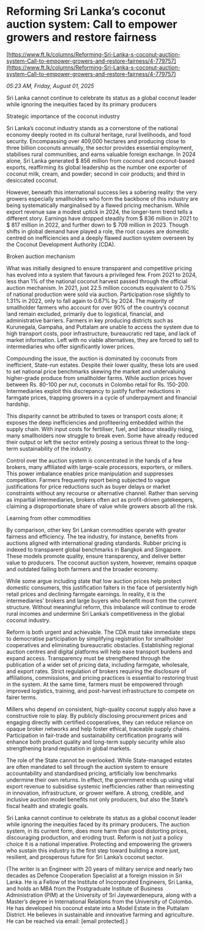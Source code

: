 # Reforming Sri Lanka’s coconut auction system: Call to empower growers and restore fairness

[https://www.ft.lk/columns/Reforming-Sri-Lanka-s-coconut-auction-system-Call-to-empower-growers-and-restore-fairness/4-779757](https://www.ft.lk/columns/Reforming-Sri-Lanka-s-coconut-auction-system-Call-to-empower-growers-and-restore-fairness/4-779757)

*05:23 AM, Friday, August 01, 2025*

Sri Lanka cannot continue to celebrate its status as a global coconut leader while ignoring the inequities faced by its primary producers

Strategic importance of the coconut industry

Sri Lanka’s coconut industry stands as a cornerstone of the national economy deeply rooted in its cultural heritage, rural livelihoods, and food security. Encompassing over 409,000 hectares and producing close to three billion coconuts annually, the sector provides essential employment, stabilises rural communities, and earns valuable foreign exchange. In 2024 alone, Sri Lanka generated $ 856 million from coconut and coconut-based exports, reaffirming its global leadership as the number one exporter of coconut milk, cream, and powder; second in coir products; and third in desiccated coconut.

However, beneath this international success lies a sobering reality: the very growers especially smallholders who form the backbone of this industry are being systematically marginalised by a flawed pricing mechanism. While export revenue saw a modest uptick in 2024, the longer-term trend tells a different story. Earnings have dropped steadily from $ 836 million in 2021 to $ 817 million in 2022, and further down to $ 709 million in 2023. Though shifts in global demand have played a role, the root causes are domestic centred on inefficiencies and a deeply flawed auction system overseen by the Coconut Development Authority (CDA).

Broken auction mechanism

What was initially designed to ensure transparent and competitive pricing has evolved into a system that favours a privileged few. From 2021 to 2024, less than 1% of the national coconut harvest passed through the official auction mechanism. In 2021, just 22.5 million coconuts equivalent to 0.75% of national production were sold via auction. Participation rose slightly to 1.31% in 2022, only to fall again to 0.67% by 2024. The majority of smallholder farmers who account for over 90% of the country’s coconut land remain excluded, primarily due to logistical, financial, and administrative barriers. Farmers in key producing districts such as Kurunegala, Gampaha, and Puttalam are unable to access the system due to high transport costs, poor infrastructure, bureaucratic red tape, and lack of market information. Left with no viable alternatives, they are forced to sell to intermediaries who offer significantly lower prices.

Compounding the issue, the auction is dominated by coconuts from inefficient, State-run estates. Despite their lower quality, these lots are used to set national price benchmarks skewing the market and undervaluing higher-grade produce from smallholder farms. While auction prices hover between Rs. 80-100 per nut, coconuts in Colombo retail for Rs. 150-200. Intermediaries exploit this discrepancy to justify further reductions in farmgate prices, trapping growers in a cycle of underpayment and financial hardship.

This disparity cannot be attributed to taxes or transport costs alone; it exposes the deep inefficiencies and profiteering embedded within the supply chain. With input costs for fertiliser, fuel, and labour steadily rising, many smallholders now struggle to break even. Some have already reduced their output or left the sector entirely posing a serious threat to the long-term sustainability of the industry.

Control over the auction system is concentrated in the hands of a few brokers, many affiliated with large-scale processors, exporters, or millers. This power imbalance enables price manipulation and suppresses competition. Farmers frequently report being subjected to vague justifications for price reductions such as buyer delays or market constraints without any recourse or alternative channel. Rather than serving as impartial intermediaries, brokers often act as profit-driven gatekeepers, claiming a disproportionate share of value while growers absorb all the risk.

Learning from other commodities

By comparison, other key Sri Lankan commodities operate with greater fairness and efficiency. The tea industry, for instance, benefits from auctions aligned with international grading standards. Rubber pricing is indexed to transparent global benchmarks in Bangkok and Singapore. These models promote quality, ensure transparency, and deliver better value to producers. The coconut auction system, however, remains opaque and outdated failing both farmers and the broader economy.

While some argue including state that low auction prices help protect domestic consumers, this justification falters in the face of persistently high retail prices and declining farmgate earnings. In reality, it is the intermediaries’ brokers and large buyers who benefit most from the current structure. Without meaningful reform, this imbalance will continue to erode rural incomes and undermine Sri Lanka’s competitiveness in the global coconut industry.

Reform is both urgent and achievable. The CDA must take immediate steps to democratise participation by simplifying registration for smallholder cooperatives and eliminating bureaucratic obstacles. Establishing regional auction centres and digital platforms will help ease transport burdens and expand access. Transparency must be strengthened through the publication of a wider set of pricing data, including farmgate, wholesale, and export rates. Strict regulation of brokers requiring the disclosure of affiliations, commissions, and pricing practices is essential to restoring trust in the system. At the same time, farmers must be empowered through improved logistics, training, and post-harvest infrastructure to compete on fairer terms.

Millers who depend on consistent, high-quality coconut supply also have a constructive role to play. By publicly disclosing procurement prices and engaging directly with certified cooperatives, they can reduce reliance on opaque broker networks and help foster ethical, traceable supply chains. Participation in fair-trade and sustainability certification programs will enhance both product quality and long-term supply security while also strengthening brand reputation in global markets.

The role of the State cannot be overlooked. While State-managed estates are often mandated to sell through the auction system to ensure accountability and standardised pricing, artificially low benchmarks undermine their own returns. In effect, the government ends up using vital export revenue to subsidise systemic inefficiencies rather than reinvesting in innovation, infrastructure, or grower welfare. A strong, credible, and inclusive auction model benefits not only producers, but also the State’s fiscal health and strategic goals.

Sri Lanka cannot continue to celebrate its status as a global coconut leader while ignoring the inequities faced by its primary producers. The auction system, in its current form, does more harm than good distorting prices, discouraging production, and eroding trust. Reform is not just a policy choice it is a national imperative. Protecting and empowering the growers who sustain this industry is the first step toward building a more just, resilient, and prosperous future for Sri Lanka’s coconut sector.

(The writer is an Engineer with 20 years of military service and nearly two decades as Defence Cooperation Specialist at a foreign mission in Sri Lanka. He is a Fellow of the Institute of Incorporated Engineers, Sri Lanka, and holds an MBA from the Postgraduate Institute of Business Administration (PIM) at the University of Sri Jayewardenepura, along with a Master’s degree in International Relations from the University of Colombo. He has developed his coconut estate into a Model Estate in the Puttalam District. He believes in sustainable and innovative farming and agriculture. He can be reached via email: [email protected].)

